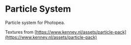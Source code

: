 # Particle System
Particle system for Photopea.

Textures from [https://www.kenney.nl/assets/particle-pack](https://www.kenney.nl/assets/particle-pack)